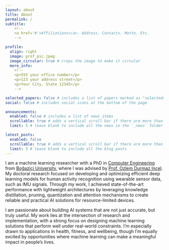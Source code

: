 ```yaml
---
layout: about
title: About
permalink: /
subtitle: 
    <!-- 
    <a href='#'>Affiliations</a>. Address. Contacts. Motto. Etc. 
    -->

profile:
  align: right
  image: prof_pic.jpeg
  image_circular: true # crops the image to make it circular
  more_info: 
    <!-- 
    <p>555 your office number</p>
    <p>123 your address street</p>
    <p>Your City, State 12345</p>
    -->

selected_papers: false # includes a list of papers marked as "selected={true}"
social: false # includes social icons at the bottom of the page

announcements:
  enabled: false # includes a list of news items
  scrollable: true # adds a vertical scroll bar if there are more than 3 news items
  limit: 5 # leave blank to include all the news in the `_news` folder

latest_posts:
  enabled: false
  scrollable: true # adds a vertical scroll bar if there are more than 3 new posts items
  limit: 3 # leave blank to include all the blog posts
---
```


<!--Write your biography here. Tell the world about yourself. Link to your favorite [subreddit](http://reddit.com). You can put a picture in, too. The code is already in, just name your picture `prof_pic.jpg` and put it in the `img/` folder.

Put your address / P.O. box / other info right below your picture. You can also disable any of these elements by editing `profile` property of the YAML header of your `_pages/about.md`. Edit `_bibliography/papers.bib` and Jekyll will render your [publications page](/al-folio/publications/) automatically.

Link to your social media connections, too. This theme is set up to use [Font Awesome icons](https://fontawesome.com/) and [Academicons](https://jpswalsh.github.io/academicons/), like the ones below. Add your Facebook, Twitter, LinkedIn, Google Scholar, or just disable all of them.-->


I am a machine learning researcher with a PhD in [Computer Engineering](http://cmpe.bogazici.edu.tr/) from [Boğaziçi University](https://bogazici.edu.tr/en), where I was advised by [Prof. Ozlem Durmaz Incel](https://people.utwente.nl/ozlem.durmaz). My doctoral research focused on developing and optimizing efficient deep learning models for human activity recognition using wearable sensor data, such as IMU signals. Through my work, I achieved state-of-the-art performance with lightweight architectures by leveraging knowledge distillation, pruning, quantization and attention mechanisms to create reliable and practical AI solutions for resource-limited devices.

I am passionate about building AI systems that are not just accurate, but truly useful. My work lies at the intersection of research and implementation, with a strong focus on designing machine learning solutions that perform well under real-world constraints. I’m especially drawn to applications in health, fitness, and wellbeing, though I’m equally excited by opportunities where machine learning can make a meaningful impact in people’s lives.
